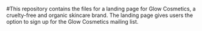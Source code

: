 #This repository contains the files for a landing page for Glow Cosmetics, a cruelty-free and organic skincare brand. The landing page gives users the option to sign up for the Glow Cosmetics mailing list.
